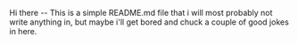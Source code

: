 Hi there -- This is a simple README.md file that i will most probably not write anything in, but maybe i'll get bored and chuck a couple of good jokes in here.
